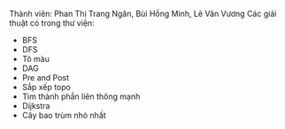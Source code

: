 Thành viên: Phan Thị Trang Ngân, Bùi Hồng Minh, Lê Văn Vương
Các giải thuật có trong thư viện:
- BFS
- DFS
- Tô màu
- DAG
- Pre and Post
- Sắp xếp topo
- Tìm thành phần liên thông mạnh
- Dijkstra
- Cây bao trùm nhỏ nhất
